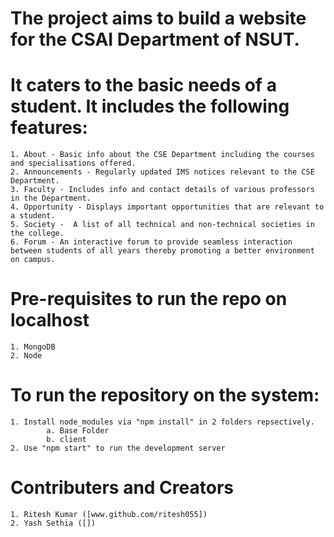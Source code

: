  # The project aims to build a website for the CSAI Department of NSUT. 

 # It caters to the basic needs of a student. It includes the following features:
    1. About - Basic info about the CSE Department including the courses and specialisations offered.
    2. Announcements - Regularly updated IMS notices relevant to the CSE Department.
    3. Faculty - Includes info and contact details of various professors in the Department.
    4. Opportunity - Displays important opportunities that are relevant to a student.
    5. Society -  A list of all technical and non-technical societies in the college.
    6. Forum - An interactive forum to provide seamless interaction between students of all years thereby promoting a better environment on campus.

 # Pre-requisites to run the repo on localhost
    1. MongoDB
    2. Node

 # To run the repository on the system:
    1. Install node_modules via "npm install" in 2 folders repsectively.
            a. Base Folder
            b. client
    2. Use "npm start" to run the development server  

# Contributers and Creators
    1. Ritesh Kumar ([www.github.com/ritesh055])
    2. Yash Sethia ([])





